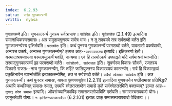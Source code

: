 ```yaml
---
index:  6.2.93
sutra:  सर्ंव गुणकार्त्स्न्ये
vritti:  nyasa
---
```


`गुणकार्त्स्न्ये` इति। गुणकार्त्स्न्य गुणस्य सर्वत्राभावः। `सर्वश्वेतः` इति। `पूर्वकालैक` (2.1.49) इत्यादिना समानाधिकरणसमासः। अत्र समुदायगुणस्य सर्वत्र भावः। न तु तदवयवे तत्र सर्वशब्दो वर्तत इति गुणकार्त्स्न्यस्य वृत्तिर्भवति। `परमश्वेतः` इति। कथं पुनरत्र गुणकार्त्स्न्ये परमशब्दो वर्तते, यावतासौ प्रकर्षवाची, अन्यश्च प्रकर्षः, अन्यच्च गुणकार्त्स्न्यम्? इत्यत आह--`आश्रयव्याप्त्या` इत्यादि। इतिकरणो हेतौ। यस्मादाश्रयव्याप्त्या परमत्वमुत्कर्षे भवति, नान्यथा। एवं हि तस्योत्कर्ष उपपद्यते यदि सर्वमाश्रयं व्याप्नोति। तस्माद्गुणकार्त्स्न्यं इह परमशब्दो वर्तते। `सर्वसौवर्णः, सर्वराजतः` इति। सुवर्णस्य विकारः सौवर्णः, रजतस्य विकारो राजतः--नात्र गुणकार्त्स्न्यम्, किं तर्हि? जातियुक्तस्य विकारवषयं कार्त्स्न्यम्। सर्व हि विकारद्रव्यं प्रकृतिभावेन व्याप्नोतीति द्रव्यकार्त्स्न्यमिह, तत्र च सर्वशब्दो वर्तते। `सर्वेषां श्वेततरः सर्वश्वेतः` इति। अत्र गुणकार्त्स्न्ये। कथं पुनरत्र समासः, यावता `पूरणगणसुहित` (2.2.11) इत्यादिना गुणवचनेन षष्ठीसमासः प्रतिषिद्धः? अथापि कथञ्चित् समासः स्यात्, एवमपि श्वेततरशब्देन समासे कृते सर्वश्वेततरमिति वक्तव्यम्? इत्यत आह--`गुणात् तरेण समासः` इत्यादि। औपसंख्यानिकाविह समासतरलोपाविति दर्शयति। समासस्वरापवादो योगः। एवमुत्तरेऽपि योगाः। `न हास्तिनफलकमार्देयाः` (6.2.101) इत्यतः प्राक् समासस्वरापवादो वेदितव्यः।।

